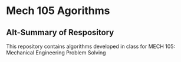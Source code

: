 # **Mech 105 Agorithms**

## Alt-Summary of Respository
This repository contains algorithms developed in class for MECH 105: Mechanical Engineering Problem Solving

### 




